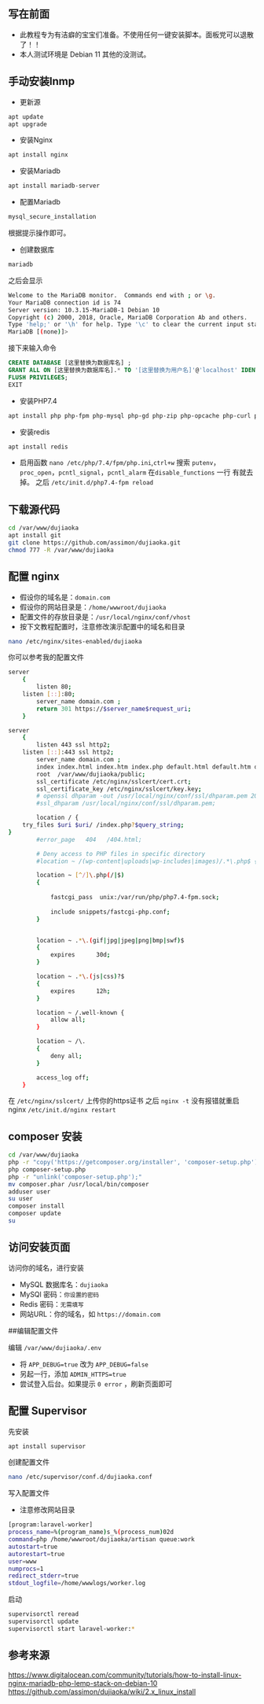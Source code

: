 ## 写在前面

- 此教程专为有洁癖的宝宝们准备。不使用任何一键安装脚本。面板党可以退散了！！
- 本人测试环境是 Debian 11 其他的没测试。
## 手动安装lnmp
- 更新源

```bash  
apt update  
apt upgrade
``` 

- 安装Nginx
```bash
apt install nginx
```
- 安装Mariadb
```bash
apt install mariadb-server
```
- 配置Mariadb
```bash
mysql_secure_installation
```
根据提示操作即可。
- 创建数据库
```bash
mariadb
```
之后会显示
```bash
Welcome to the MariaDB monitor.  Commands end with ; or \g.
Your MariaDB connection id is 74
Server version: 10.3.15-MariaDB-1 Debian 10
Copyright (c) 2000, 2018, Oracle, MariaDB Corporation Ab and others.
Type 'help;' or '\h' for help. Type '\c' to clear the current input statement.
MariaDB [(none)]> 
```
接下来输入命令 
```sql
CREATE DATABASE [这里替换为数据库名] ;
GRANT ALL ON [这里替换为数据库名].* TO '[这里替换为用户名]'@'localhost' IDENTIFIED BY '[这里替换为密码]' WITH GRANT OPTION;
FLUSH PRIVILEGES;
EXIT
```
- 安装PHP7.4
```bash
apt install php php-fpm php-mysql php-gd php-zip php-opcache php-curl php-mbstring php-intl php-dom php-bcmath php-redis php-fileinfo
```
- 安装redis
```bash
apt install redis
```
- 启用函数
`nano /etc/php/7.4/fpm/php.ini`,`ctrl+w` 搜索 `putenv`，`proc_open`，`pcntl_signal`，`pcntl_alarm` 在`disable_functions` 一行 有就去掉。
之后 `/etc/init.d/php7.4-fpm reload` 

## 下载源代码
```bash
cd /var/www/dujiaoka
apt install git
git clone https://github.com/assimon/dujiaoka.git 
chmod 777 -R /var/www/dujiaoka
```
## 配置 nginx
- 假设你的域名是：`domain.com`
- 假设你的网站目录是：`/home/wwwroot/dujiaoka`
- 配置文件的存放目录是：`/usr/local/nginx/conf/vhost`
- 按下文教程配置时，注意修改演示配置中的域名和目录

```bash
nano /etc/nginx/sites-enabled/dujiaoka 
```
你可以参考我的配置文件
```bash
server
    {
        listen 80;
	listen [::]:80;
        server_name domain.com ;
        return 301 https://$server_name$request_uri;
    }

server
    {
        listen 443 ssl http2;
	listen [::]:443 ssl http2;
        server_name domain.com ;
        index index.html index.htm index.php default.html default.htm default.php;
        root  /var/www/dujiaoka/public;
        ssl_certificate /etc/nginx/sslcert/cert.crt;
        ssl_certificate_key /etc/nginx/sslcert/key.key;
        # openssl dhparam -out /usr/local/nginx/conf/ssl/dhparam.pem 2048
        #ssl_dhparam /usr/local/nginx/conf/ssl/dhparam.pem;

        location / {
    try_files $uri $uri/ /index.php?$query_string;
}
        #error_page   404   /404.html;

        # Deny access to PHP files in specific directory
        #location ~ /(wp-content|uploads|wp-includes|images)/.*\.php$ { deny all; }

        location ~ [^/]\.php(/|$)
        {
          
            fastcgi_pass  unix:/var/run/php/php7.4-fpm.sock;
           
            include snippets/fastcgi-php.conf;
        }


        location ~ .*\.(gif|jpg|jpeg|png|bmp|swf)$
        {
            expires      30d;
        }

        location ~ .*\.(js|css)?$
        {
            expires      12h;
        }

        location ~ /.well-known {
            allow all;
        }

        location ~ /\.
        {
            deny all;
        }

        access_log off;
    }

```
在 `/etc/nginx/sslcert/` 上传你的https证书 之后 `nginx -t` 没有报错就重启nginx `/etc/init.d/nginx restart`

## composer 安装
```bash
cd /var/www/dujiaoka
php -r "copy('https://getcomposer.org/installer', 'composer-setup.php');"
php composer-setup.php
php -r "unlink('composer-setup.php');"
mv composer.phar /usr/local/bin/composer
adduser user
su user
composer install
composer update
su
```
## 访问安装页面
访问你的域名，进行安装
- MySQL 数据库名：`dujiaoka`
- MySQl 密码：`你设置的密码`
- Redis 密码：`无需填写`
- 网站URL：你的域名，如 `https://domain.com`

##编辑配置文件

编辑 `/var/www/dujiaoka/.env`
- 将 `APP_DEBUG=true` 改为 `APP_DEBUG=false`
- 另起一行，添加 `ADMIN_HTTPS=true`
- 尝试登入后台。如果提示 `0 error` ，刷新页面即可

## 配置 Supervisor
先安装
```bash
apt install supervisor
```
创建配置文件
```bash
nano /etc/supervisor/conf.d/dujiaoka.conf
```
写入配置文件

- 注意修改网站目录
```bash
[program:laravel-worker]
process_name=%(program_name)s_%(process_num)02d
command=php /home/wwwroot/dujiaoka/artisan queue:work
autostart=true
autorestart=true
user=www
numprocs=1
redirect_stderr=true
stdout_logfile=/home/wwwlogs/worker.log
```
启动
```bash
supervisorctl reread
supervisorctl update
supervisorctl start laravel-worker:*
```
## 参考来源
https://www.digitalocean.com/community/tutorials/how-to-install-linux-nginx-mariadb-php-lemp-stack-on-debian-10
https://github.com/assimon/dujiaoka/wiki/2.x_linux_install
